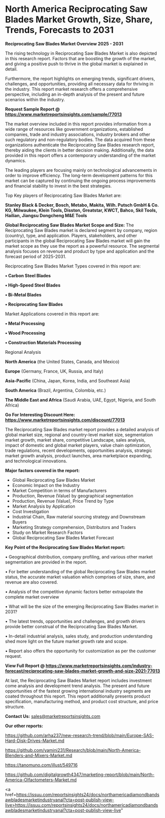 # North America Reciprocating Saw Blades Market Growth, Size, Share, Trends, Forecasts to 2031

<Strong> Reciprocating Saw Blades Market Overview 2025 - 2031</strong>

The rising technology in Reciprocating Saw Blades Market is also depicted in this research report. Factors that are boosting the growth of the market, and giving a positive push to thrive in the global market is explained in detail.

Furthermore, the report highlights on emerging trends, significant drivers, challenges, and opportunities, providing all necessary data for thriving in the industry. This report market research offers a comprehensive perspective, including an in-depth analysis of the present and future scenarios within the industry.

<strong>Request Sample Report @ <a href=https://www.marketreportsinsights.com/sample/77013>https://www.marketreportsinsights.com/sample/77013</a></strong>

The market overview included in this report provides information from a wide range of resources like government organizations, established companies, trade and industry associations, industry brokers and other such regulatory and non-regulatory bodies. The data acquired from these organizations authenticate the Reciprocating Saw Blades research report, thereby aiding the clients in better decision making. Additionally, the data provided in this report offers a contemporary understanding of the market dynamics.

The leading players are focusing mainly on technological advancements in order to improve efficiency. The long-term development patterns for this market can be captured by continuing the ongoing process improvements and financial stability to invest in the best strategies.

Top Key players of Reciprocating Saw Blades Market are:

<strong>Stanley Black & Decker, Bosch, Metabo, Makita, Wilh. Putsch GmbH & Co. KG, Milwaukee, Klein Tools, Disston, Greatstar, KWCT, Bahco, Skil Tools, Hailian, Jiangsu Dongcheng M&E Tools</strong>

<strong><b>Global Reciprocating Saw Blades Market Scope and Size:</b></strong>
The Reciprocating Saw Blades market is declared segment by company, region (country), type, and application. Players, stakeholders, and other participants in the global Reciprocating Saw Blades market will gain the market scope as they use the report as a powerful resource. The segmental analysis focuses on revenue and product by type and application and the forecast period of 2025-2031.

Reciprocating Saw Blades Market Types covered in this report are:

<strong>• Carbon Steel Blades

• High-Speed Steel Blades

• Bi-Metal Blades

• Reciprocating Saw Blades</strong>

Market Applications covered in this report are:

<strong>• Metal Processing

• Wood Processing

• Construction Materials Processing</strong> 

Regional Analysis

<strong>North America</strong> (the United States, Canada, and Mexico)

<strong>Europe</strong> (Germany, France, UK, Russia, and Italy)

<strong>Asia-Pacific</strong> (China, Japan, Korea, India, and Southeast Asia)

<strong>South America</strong> (Brazil, Argentina, Colombia, etc.)

<strong>The Middle East and Africa</strong> (Saudi Arabia, UAE, Egypt, Nigeria, and South Africa)

<strong>Go For Interesting Discount Here: <a href=https://www.marketreportsinsights.com/discount/77013>https://www.marketreportsinsights.com/discount/77013</a></strong>

The Reciprocating Saw Blades market report provides a detailed analysis of global market size, regional and country-level market size, segmentation market growth, market share, competitive Landscape, sales analysis, impact of domestic and global market players, value chain optimization, trade regulations, recent developments, opportunities analysis, strategic market growth analysis, product launches, area marketplace expanding, and technological innovations.

<strong><b>Major factors covered in the report:</b></strong>
<ul>
  <li>Global Reciprocating Saw Blades Market </li>
  <li>Economic Impact on the Industry</li>
  <li>Market Competition in terms of Manufacturers</li>
  <li>Production, Revenue (Value) by geographical segmentation</li>
  <li>Production, Revenue (Value), Price Trend by Type</li>
  <li>Market Analysis by Application</li>
  <li>Cost Investigation</li>
  <li>Industrial Chain, Raw material sourcing strategy and Downstream Buyers</li>
  <li>Marketing Strategy comprehension, Distributors and Traders</li>
  <li>Study on Market Research Factors</li>
  <li>Global Reciprocating Saw Blades Market Forecast</li>
</ul>

<strong><b>Key Point of the Reciprocating Saw Blades Market report:</b></strong>

• Geographical distribution, company profiling, and various other market segmentation are provided in the report.

• For better understanding of the global Reciprocating Saw Blades market status, the accurate market valuation which comprises of size, share, and revenue are also covered.

• Analysis of the competitive dynamic factors better extrapolate the complete market overview

• What will be the size of the emerging Reciprocating Saw Blades market in 2031?

• The latest trends, opportunities and challenges, and growth drivers provide better construal of the Reciprocating Saw Blades Market.

• In-detail industrial analysis, sales study, and production understanding shed more light on the future market growth rate and scope.

• Report also offers the opportunity for customization as per the customer request.

<strong><b>View Full Report @ <a href=https://www.marketreportsinsights.com/industry-forecast/reciprocating-saw-blades-market-growth-and-size-2021-77013>https://www.marketreportsinsights.com/industry-forecast/reciprocating-saw-blades-market-growth-and-size-2021-77013</a></b></strong>


At last, the Reciprocating Saw Blades Market report includes investment come analysis and development trend analysis. The present and future opportunities of the fastest growing international industry segments are coated throughout this report. This report additionally presents product specification, manufacturing method, and product cost structure, and price structure.

<strong>Contact Us:</strong>
sales@marketreportsinsights.com

<strong>Our other reports:</strong>

<a href=https://github.com/arha237/new-research-trend/blob/main/Europe-SAS-Hard-Disk-Drives-Market.md>https://github.com/arha237/new-research-trend/blob/main/Europe-SAS-Hard-Disk-Drives-Market.md</a>

<a href=https://github.com/yamini231/Research/blob/main/North-America-Blenders-and-Mixers-Market.md>https://github.com/yamini231/Research/blob/main/North-America-Blenders-and-Mixers-Market.md</a>

<a href=https://tanomuno.com/illust/549716>https://tanomuno.com/illust/549716</a>

<a href=https://github.com/digitalgrowth4347/marketing-report/blob/main/North-America-Olfactometers-Market.md>https://github.com/digitalgrowth4347/marketing-report/blob/main/North-America-Olfactometers-Market.md</a>

<a href=https://issuu.com/reportsinsights24/docs/northamericadiamondbandsawbladesmarketindustryanal?cta=post-publish-view-live>https://issuu.com/reportsinsights24/docs/northamericadiamondbandsawbladesmarketindustryanal?cta=post-publish-view-live</a>"
